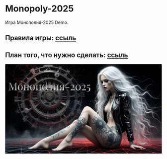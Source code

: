 # Monopoly-2025
 Игра Монополия-2025 Demo.
 
## Правила игры:    [ссыль](https://github.com/slava-rusi11/Monopolia/blob/main/Правила%20игры.%20Промышленная%20монополия.txt)
 
## План того, что нужно сделать:    [ссыль](https://github.com/slava-rusi11/Monopolia/blob/main/План-лист.txt)
 

 <img src="CB/Monopoly/bin/res/wallpaper.jpg"/>
